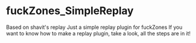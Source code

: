 # fuckZones_SimpleReplay
Based on shavit's replay
Just a simple replay plugin for fuckZones
If you want to know how to make a replay plugin, take a look, all the steps are in it!
